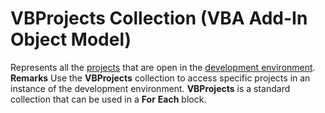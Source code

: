 
# VBProjects Collection (VBA Add-In Object Model)



Represents all the  [projects](b8bdf64f-5920-1ae9-16d0-b26d09524a30.md) that are open in the [development environment](b8bdf64f-5920-1ae9-16d0-b26d09524a30.md).
 **Remarks**
Use the  **VBProjects** collection to access specific projects in an instance of the development environment. **VBProjects** is a standard collection that can be used in a **For** **Each** block.
